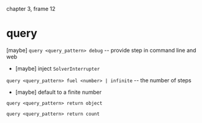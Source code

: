 chapter 3, frame 12

# query

[maybe] `query <query_pattern> debug` -- provide step in command line and web

- [maybe] inject `SolverInterrupter`

`query <query_pattern> fuel <number> | infinite` -- the number of steps

- [maybe] default to a finite number

`query <query_pattern> return object`

`query <query_pattern> return count`

